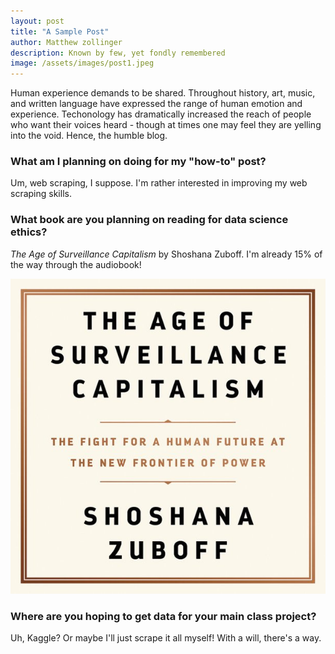```yaml
---
layout: post
title: "A Sample Post"
author: Matthew zollinger
description: Known by few, yet fondly remembered
image: /assets/images/post1.jpeg
---
```

Human experience demands to be shared. Throughout history, art, music, and written language have expressed the range of human emotion and experience. Techonology has dramatically increased the reach of people who want their voices heard - though at times one may feel they are yelling into the void.
Hence, the humble blog.

### What am I planning on doing for my "how-to" post?

Um, web scraping, I suppose. I'm rather interested in improving my web scraping skills.

### What book are you planning on reading for data science ethics?

*The Age of Surveillance Capitalism* by Shoshana Zuboff. I'm already 15% of the way through the audiobook!

![Figure](https://github.com/MatthewZollinger/my386blog/raw/main/assets/images/SurvCap.jpeg)

### Where are you hoping to get data for your main class project?

Uh, Kaggle? Or maybe I'll just scrape it all myself! With a will, there's a way.

